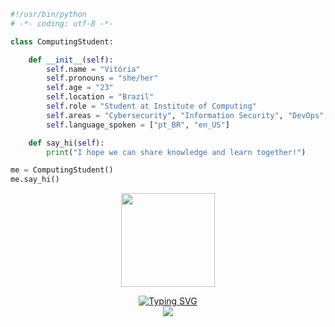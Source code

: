 
```python
#!/usr/bin/python
# -*- coding: utf-8 -*-

class ComputingStudent:

    def __init__(self):
        self.name = "Vitória"
        self.pronouns = "she/her"
        self.age = "23"
        self.location = "Brazil"
        self.role = "Student at Institute of Computing"
        self.areas = "Cybersecurity", "Information Security", "DevOps", "Infrastructure"
        self.language_spoken = ["pt_BR", "en_US"]

    def say_hi(self):
        print("I hope we can share knowledge and learn together!")

me = ComputingStudent()
me.say_hi()
```
<p align="center"> <img src="https://media.giphy.com/media/TS2JorWBhMUq5QCAkH/giphy.gif" weight = "150" height = "150">

<p align="center"> <a href="https://git.io/typing-svg"><img src="https://readme-typing-svg.demolab.com?font=Fira+Code&pause=1000&color=F73FDC&width=435&lines=I'm+working+with%3A+" alt="Typing SVG" /> </a> <br/>
  <a href="https://skillicons.dev">
    <img src="https://skillicons.dev/icons?i=linux,mysql,github,kubernetes,docker,py,java,aws">
  </a>
